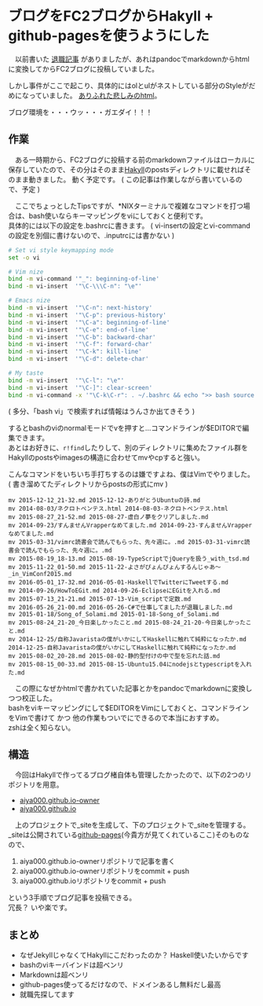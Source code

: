 # ブログをFC2ブログからHakyll + github-pagesを使うようにした

　以前書いた [退職記事](ここに場所) がありましたが、あれはpandocでmarkdownからhtmlに変換してからFC2ブログに投稿していました。

しかし事件がここで起こり、具体的にはolとulがネストしている部分のStyleがだめになっていました。 [ありふれた悲しみのhtml](https://www.amazon.co.jp/gp/product/B00J8D5WV2?ie=UTF8&*Version*=1&*entries*=0)。

ブログ環境を・・・ウッ・・・ガエダイ！！！

## 作業

　ある一時期から、FC2ブログに投稿する前のmarkdownファイルはローカルに保存していたので、その分はそのまま[Hakyll](https://jaspervdj.be/hakyll/)のpostsディレクトリに載せればそのまま動きました。 動く予定です。
( この記事は作業しながら書いているので、予定 )

　ここでちょっとしたTipsですが、\*NIXターミナルで複雑なコマンドを打つ場合は、bash使いならキーマッピングをviにしておくと便利です。  
具体的には以下の設定を.bashrcに書きます。 ( vi-insertの設定とvi-commandの設定を別個に書けないので、.inputrcには書かない )

```bash
# Set vi style keymapping mode
set -o vi

# Vim nize
bind -m vi-command '"_": beginning-of-line'
bind -m vi-insert  '"\C-\\\C-n": "\e"'

# Emacs nize
bind -m vi-insert  '"\C-n": next-history'
bind -m vi-insert  '"\C-p": previous-history'
bind -m vi-insert  '"\C-a": beginning-of-line'
bind -m vi-insert  '"\C-e": end-of-line'
bind -m vi-insert  '"\C-b": backward-char'
bind -m vi-insert  '"\C-f": forward-char'
bind -m vi-insert  '"\C-k": kill-line'
bind -m vi-insert  '"\C-d": delete-char'

# My taste
bind -m vi-insert  '"\C-l": "\e"'
bind -m vi-insert  '"\C-]": clear-screen'
bind -m vi-command -x '"\C-k\C-r": . ~/.bashrc && echo ">> bash source reloaded"'
```

( 多分、「bash vi」で検索すれば情報はうんさか出てきそう )


するとbashのviのnormalモードでvを押すと…コマンドラインが$EDITORで編集できます。  
あとはお好きに、`r!find`したりして、別のディレクトリに集めたファイル群をHakyllのpostsやimagesの構造に合わせてmvやcpすると強い。

こんなコマンドをいちいち手打ちするのは嫌ですよね、僕はVimでやりました。 ( 書き溜めてたディレクトリからpostsの形式にmv )

```
mv 2015-12-12_21-32.md 2015-12-12-ありがとうUbuntuの詩.md
mv 2014-08-03/ネクロトペンテス.html 2014-08-03-ネクロトペンテス.html
mv 2015-08-27_21-52.md 2015-08-27-虚白ノ夢をクリアしました.md
mv 2014-09-23/すんませんVrapperなめてました.md 2014-09-23-すんませんVrapperなめてました.md
mv 2015-03-31/vimrc読書会で読んでもらった、先々週に。.md 2015-03-31-vimrc読書会で読んでもらった、先々週に。.md
mv 2015-08-19_18-13.md 2015-08-19-TypeScriptでjQueryを扱う_with_tsd.md
mv 2015-11-22_01-50.md 2015-11-22-よさがぴょんぴょんするんじゃあ〜_in_VimConf2015.md
mv 2016-05-01_17-32.md 2016-05-01-HaskellでTwitterにTweetする.md
mv 2014-09-26/HowToEGit.md 2014-09-26-EclipseにEGitを入れる.md
mv 2015-07-13_21-21.md 2015-07-13-Vim_scriptで定数.md
mv 2016-05-26_21-00.md 2016-05-26-C#で仕事してましたが退職しました.md
mv 2015-01-18/Song_of_Solami.md 2015-01-18-Song_of_Solami.md
mv 2015-08-24_21-20_今日楽しかったこと.md 2015-08-24_21-20-今日楽しかったこと.md
mv 2014-12-25/自称Javaristaの僕がいかにしてHaskellに触れて純粋になったか.md 2014-12-25-自称Javaristaの僕がいかにしてHaskellに触れて純粋になったか.md
mv 2015-08-02_20-28.md 2015-08-02-静的型付けの中で型を忘れた話.md
mv 2015-08-15_00-33.md 2015-08-15-Ubuntu15.04にnodejsとtypescriptを入れた.md
```

　この際になぜかhtmlで書かれていた記事とかをpandocでmarkdownに変換しつつ校正した。  
bashをviキーマッピングにして$EDITORをVimにしておくと、コマンドラインをVimで書けて かつ 他の作業もついでにできるので本当におすすめ。  
zshは全く知らない。


## 構造

　今回はHakyllで作ってるブログ楮自体も管理したかったので、以下の2つのリポジトリを用意。

- [aiya000.github.io-owner](https://github.com/aiya000/aiya000.github.io-owner)
- [aiya000.github.io](https://github.com/aiya000/aiya000.github.io)

　上のプロジェクトで\_siteを生成して、下のプロジェクトで\_siteを管理する。  
\_siteは公開されている[github-pages](http://aiya000.github.io)(今貴方が見てくれているここ)そのものなので、

1. aiya000.github.io-ownerリポジトリで記事を書く
2. aiya000.github.io-ownerリポジトリをcommit + push
3. aiya000.github.ioリポジトリをcommit + push

という3手順でブログ記事を投稿できる。  
冗長？ いや楽です。


## まとめ

- なぜJekyllじゃなくてHakyllにこだわったのか？ Haskell使いたいからです
- bashのviキーバインドは超ベンリ
- Markdownは超ベンリ
- github-pages使ってるだけなので、ドメインあるし無料だし最高
- 就職先探してます
